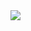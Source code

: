 <img src="https://img.shields.io/badge/Javascript-404040?style=for-the-badge&logo=javascript&logoColor=F7DF1E" />
